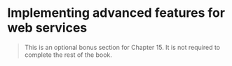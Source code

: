 # Implementing advanced features for web services

> This is an optional bonus section for Chapter 15. It is not required to complete the rest of the book.